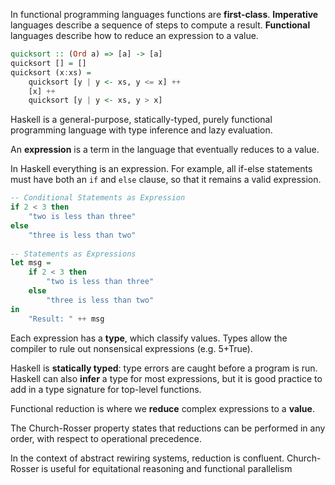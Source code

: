 In functional programming languages functions are **first-class**.
**Imperative** languages describe a sequence of steps to compute a result. 
**Functional** languages describe how to reduce an expression to a value.

```haskell
quicksort :: (Ord a) => [a] -> [a]
quicksort [] = []
quicksort (x:xs) = 
	quicksort [y | y <- xs, y <= x] ++ 
	[x] ++ 
	quicksort [y | y <- xs, y > x]
```

Haskell is a general-purpose, statically-typed, purely functional programming language with type inference and lazy evaluation.

An **expression** is a term in the language that eventually reduces to a value.

In Haskell everything is an expression. For example, all if-else statements must have both an `if` and `else` clause, so that it remains a valid expression.

```haskell
-- Conditional Statements as Expression
if 2 < 3 then
	"two is less than three"
else
	"three is less than two"
	
-- Statements as Expressions
let msg = 
	if 2 < 3 then
		"two is less than three"
	else
		"three is less than two"
in 
	"Result: " ++ msg
```

Each expression has a **type**, which classify values. Types allow the compiler to rule out nonsensical expressions (e.g. 5+True).

Haskell is **statically typed**: type errors are caught before a program is run. Haskell can also **infer** a type for most expressions, but it is good practice to add in a type signature for top-level functions.

Functional reduction is where we **reduce** complex expressions to a **value**.

The Church-Rosser property states that reductions can be performed in any order, with respect to operational precedence.

In the context of abstract rewiring systems, reduction is confluent. Church-Rosser is useful for equitational reasoning and functional parallelism 